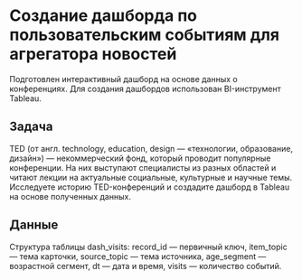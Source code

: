 # Создание дашборда по пользовательским событиям для агрегатора новостей

Подготовлен интерактивный дашборд на основе данных о конференциях. Для создания дашбордов использован BI-инструмент Tableau.

## Задача

TED (от англ. technology, education, design — «технологии, образование, дизайн») — некоммерческий фонд, который проводит популярные конференции. На них выступают специалисты из разных областей и читают лекции на актуальные социальные, культурные и научные темы. Исследуете историю TED-конференций и создадите дашборд в Tableau на основе полученных данных.

## Данные

Структура таблицы dash_visits: 
record_id — первичный ключ,
item_topic — тема карточки,
source_topic — тема источника,
age_segment — возрастной сегмент,
dt — дата и время,
visits — количество событий.

